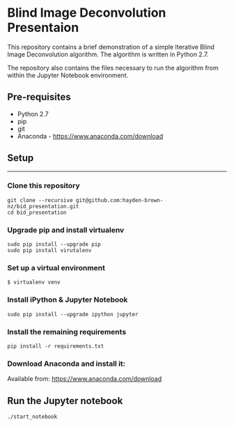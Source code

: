 # Blind Image Deconvolution Presentaion

This repository contains a brief demonstration of a simple Iterative Blind Image Deconvolution algorithm.
The algorithm is written in Python 2.7.

The repository also contains the files necessary to run the algorithm from within the Jupyter Notebook environment.


## Pre-requisites
+ Python 2.7
+ pip
+ git
+ Anaconda - https://www.anaconda.com/download



## Setup
-----
### Clone this repository
```
git clone --recursive git@github.com:hayden-brown-nz/bid_presentation.git
cd bid_presentation
```


### Upgrade pip and install virtualenv
```
sudo pip install --upgrade pip
sudo pip install virutalenv
```


### Set up a virtual environment
```
$ virtualenv venv
```


### Install iPython & Jupyter Notebook
```
sudo pip install --upgrade ipython jupyter
```


### Install the remaining requirements
```
pip install -r requirements.txt
```


### Download Anaconda and install it: 
Available from: https://www.anaconda.com/download


## Run the Jupyter notebook
```
./start_notebook
```
